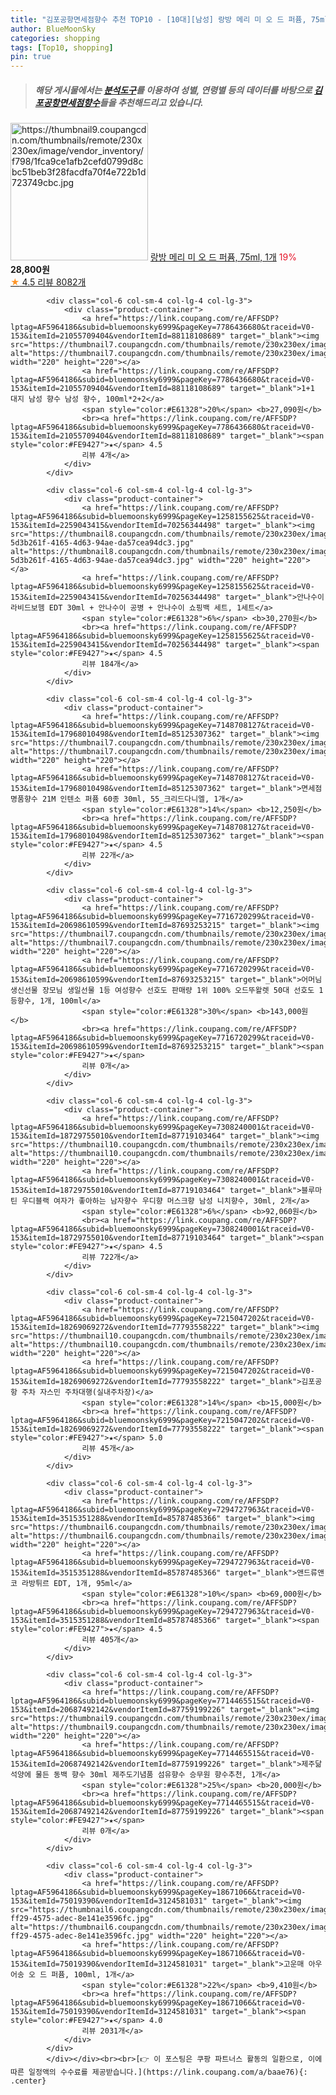 ```yaml
---
title: "김포공항면세점향수 추천 TOP10 - [10대][남성] 랑방 메리 미 오 드 퍼퓸, 75ml, 1개"
author: BlueMoonSky
categories: shopping
tags: [Top10, shopping]
pin: true
---
```


> ##### 해당 게시물에서는 [**분석도구**](https://itemscout.io/)를 이용하여 **성별**, **연령별** 등의 데이터를 바탕으로 [**김포공항면세점향수**](https://link.coupang.com/a/baae76)들을 추천해드리고 있습니다.
<div class="container"><div class="row">
            <div class="col-6 col-sm-4 col-lg-4 col-lg-3">
                <div class="product-container">
                    <a href="https://link.coupang.com/re/AFFSDP?lptag=AF5964186&subid=bluemoonsky6999&pageKey=1158985596&traceid=V0-153&itemId=2135432305&vendorItemId=4778242124" target="_blank"><img src="https://thumbnail9.coupangcdn.com/thumbnails/remote/230x230ex/image/vendor_inventory/f798/1fca9ce1afb2cefd0799d8cbc51beb3f28facdfa70f4e722b1d723749cbc.jpg" alt="https://thumbnail9.coupangcdn.com/thumbnails/remote/230x230ex/image/vendor_inventory/f798/1fca9ce1afb2cefd0799d8cbc51beb3f28facdfa70f4e722b1d723749cbc.jpg" width="220" height="220"></a>
                    <a href="https://link.coupang.com/re/AFFSDP?lptag=AF5964186&subid=bluemoonsky6999&pageKey=1158985596&traceid=V0-153&itemId=2135432305&vendorItemId=4778242124" target="_blank">랑방 메리 미 오 드 퍼퓸, 75ml, 1개</a>
                    <span style="color:#E61328">19%</span> <b>28,800원</b>
                    <br><a href="https://link.coupang.com/re/AFFSDP?lptag=AF5964186&subid=bluemoonsky6999&pageKey=1158985596&traceid=V0-153&itemId=2135432305&vendorItemId=4778242124" target="_blank"><span style="color:#FE9427">★</span> 4.5
                    리뷰 8082개</a>
                </div>
            </div>
            
            <div class="col-6 col-sm-4 col-lg-4 col-lg-3">
                <div class="product-container">
                    <a href="https://link.coupang.com/re/AFFSDP?lptag=AF5964186&subid=bluemoonsky6999&pageKey=7786436680&traceid=V0-153&itemId=21055709404&vendorItemId=88118108689" target="_blank"><img src="https://thumbnail7.coupangcdn.com/thumbnails/remote/230x230ex/image/vendor_inventory/7052/cebed02b99e53326220740e36b840401aa0f369d7d74bc3e02fcc12e2b15.png" alt="https://thumbnail7.coupangcdn.com/thumbnails/remote/230x230ex/image/vendor_inventory/7052/cebed02b99e53326220740e36b840401aa0f369d7d74bc3e02fcc12e2b15.png" width="220" height="220"></a>
                    <a href="https://link.coupang.com/re/AFFSDP?lptag=AF5964186&subid=bluemoonsky6999&pageKey=7786436680&traceid=V0-153&itemId=21055709404&vendorItemId=88118108689" target="_blank">1+1 대지 남성 향수 남성 향수, 100ml*2+2</a>
                    <span style="color:#E61328">20%</span> <b>27,090원</b>
                    <br><a href="https://link.coupang.com/re/AFFSDP?lptag=AF5964186&subid=bluemoonsky6999&pageKey=7786436680&traceid=V0-153&itemId=21055709404&vendorItemId=88118108689" target="_blank"><span style="color:#FE9427">★</span> 4.5
                    리뷰 4개</a>
                </div>
            </div>
            
            <div class="col-6 col-sm-4 col-lg-4 col-lg-3">
                <div class="product-container">
                    <a href="https://link.coupang.com/re/AFFSDP?lptag=AF5964186&subid=bluemoonsky6999&pageKey=1258155625&traceid=V0-153&itemId=2259043415&vendorItemId=70256344498" target="_blank"><img src="https://thumbnail8.coupangcdn.com/thumbnails/remote/230x230ex/image/retail/images/8495096278705203-5d3b261f-4165-4d63-94ae-da57cea94dc3.jpg" alt="https://thumbnail8.coupangcdn.com/thumbnails/remote/230x230ex/image/retail/images/8495096278705203-5d3b261f-4165-4d63-94ae-da57cea94dc3.jpg" width="220" height="220"></a>
                    <a href="https://link.coupang.com/re/AFFSDP?lptag=AF5964186&subid=bluemoonsky6999&pageKey=1258155625&traceid=V0-153&itemId=2259043415&vendorItemId=70256344498" target="_blank">안나수이 라비드보헴 EDT 30ml + 안나수이 공병 + 안나수이 쇼핑백 세트, 1세트</a>
                    <span style="color:#E61328">6%</span> <b>30,270원</b>
                    <br><a href="https://link.coupang.com/re/AFFSDP?lptag=AF5964186&subid=bluemoonsky6999&pageKey=1258155625&traceid=V0-153&itemId=2259043415&vendorItemId=70256344498" target="_blank"><span style="color:#FE9427">★</span> 4.5
                    리뷰 184개</a>
                </div>
            </div>
            
            <div class="col-6 col-sm-4 col-lg-4 col-lg-3">
                <div class="product-container">
                    <a href="https://link.coupang.com/re/AFFSDP?lptag=AF5964186&subid=bluemoonsky6999&pageKey=7148708127&traceid=V0-153&itemId=17968010498&vendorItemId=85125307362" target="_blank"><img src="https://thumbnail7.coupangcdn.com/thumbnails/remote/230x230ex/image/vendor_inventory/5518/3a0cb60e6ae48aa67f35551612281c091fa581c2b56a4bf52efe14fbccb2.jpg" alt="https://thumbnail7.coupangcdn.com/thumbnails/remote/230x230ex/image/vendor_inventory/5518/3a0cb60e6ae48aa67f35551612281c091fa581c2b56a4bf52efe14fbccb2.jpg" width="220" height="220"></a>
                    <a href="https://link.coupang.com/re/AFFSDP?lptag=AF5964186&subid=bluemoonsky6999&pageKey=7148708127&traceid=V0-153&itemId=17968010498&vendorItemId=85125307362" target="_blank">면세점 명품향수 21M 인텐소 퍼퓸 60종 30ml, 55_크리드다니엘, 1개</a>
                    <span style="color:#E61328">14%</span> <b>12,250원</b>
                    <br><a href="https://link.coupang.com/re/AFFSDP?lptag=AF5964186&subid=bluemoonsky6999&pageKey=7148708127&traceid=V0-153&itemId=17968010498&vendorItemId=85125307362" target="_blank"><span style="color:#FE9427">★</span> 4.5
                    리뷰 22개</a>
                </div>
            </div>
            
            <div class="col-6 col-sm-4 col-lg-4 col-lg-3">
                <div class="product-container">
                    <a href="https://link.coupang.com/re/AFFSDP?lptag=AF5964186&subid=bluemoonsky6999&pageKey=7716720299&traceid=V0-153&itemId=20698610599&vendorItemId=87693253215" target="_blank"><img src="https://thumbnail7.coupangcdn.com/thumbnails/remote/230x230ex/image/vendor_inventory/36d8/d9ea328ebcf55b90fac4f85618f3f8aa5819fcd7f6ba36de6ed8b1476975.jpg" alt="https://thumbnail7.coupangcdn.com/thumbnails/remote/230x230ex/image/vendor_inventory/36d8/d9ea328ebcf55b90fac4f85618f3f8aa5819fcd7f6ba36de6ed8b1476975.jpg" width="220" height="220"></a>
                    <a href="https://link.coupang.com/re/AFFSDP?lptag=AF5964186&subid=bluemoonsky6999&pageKey=7716720299&traceid=V0-153&itemId=20698610599&vendorItemId=87693253215" target="_blank">어머님 생신선물 장모님 생일선물 1등 여성향수 선호도 판매량 1위 100% 오드뚜왈렛 50대 선호도 1등향수, 1개, 100ml</a>
                    <span style="color:#E61328">30%</span> <b>143,000원</b>
                    <br><a href="https://link.coupang.com/re/AFFSDP?lptag=AF5964186&subid=bluemoonsky6999&pageKey=7716720299&traceid=V0-153&itemId=20698610599&vendorItemId=87693253215" target="_blank"><span style="color:#FE9427">★</span> 
                    리뷰 0개</a>
                </div>
            </div>
            
            <div class="col-6 col-sm-4 col-lg-4 col-lg-3">
                <div class="product-container">
                    <a href="https://link.coupang.com/re/AFFSDP?lptag=AF5964186&subid=bluemoonsky6999&pageKey=7308240001&traceid=V0-153&itemId=18729755010&vendorItemId=87719103464" target="_blank"><img src="https://thumbnail10.coupangcdn.com/thumbnails/remote/230x230ex/image/vendor_inventory/3b57/43e55863f8852408a7c74c392fef9f4480ee26254a4d9f6dc64d8d5b704c.jpg" alt="https://thumbnail10.coupangcdn.com/thumbnails/remote/230x230ex/image/vendor_inventory/3b57/43e55863f8852408a7c74c392fef9f4480ee26254a4d9f6dc64d8d5b704c.jpg" width="220" height="220"></a>
                    <a href="https://link.coupang.com/re/AFFSDP?lptag=AF5964186&subid=bluemoonsky6999&pageKey=7308240001&traceid=V0-153&itemId=18729755010&vendorItemId=87719103464" target="_blank">블루마틴 우디블랙 여자가 좋아하는 남자향수 우디향 머스크향 남성 니치향수, 30ml, 2개</a>
                    <span style="color:#E61328">6%</span> <b>92,060원</b>
                    <br><a href="https://link.coupang.com/re/AFFSDP?lptag=AF5964186&subid=bluemoonsky6999&pageKey=7308240001&traceid=V0-153&itemId=18729755010&vendorItemId=87719103464" target="_blank"><span style="color:#FE9427">★</span> 4.5
                    리뷰 722개</a>
                </div>
            </div>
            
            <div class="col-6 col-sm-4 col-lg-4 col-lg-3">
                <div class="product-container">
                    <a href="https://link.coupang.com/re/AFFSDP?lptag=AF5964186&subid=bluemoonsky6999&pageKey=7215047202&traceid=V0-153&itemId=18269069272&vendorItemId=77793558222" target="_blank"><img src="https://thumbnail10.coupangcdn.com/thumbnails/remote/230x230ex/image/vendor_inventory/945e/9be6edfb2f0e2c703abf522d547a62ad900e3704cb5120fceccabae8b8f4.jpg" alt="https://thumbnail10.coupangcdn.com/thumbnails/remote/230x230ex/image/vendor_inventory/945e/9be6edfb2f0e2c703abf522d547a62ad900e3704cb5120fceccabae8b8f4.jpg" width="220" height="220"></a>
                    <a href="https://link.coupang.com/re/AFFSDP?lptag=AF5964186&subid=bluemoonsky6999&pageKey=7215047202&traceid=V0-153&itemId=18269069272&vendorItemId=77793558222" target="_blank">김포공항 주차 자스민 주차대행(실내주차장)</a>
                    <span style="color:#E61328">14%</span> <b>15,000원</b>
                    <br><a href="https://link.coupang.com/re/AFFSDP?lptag=AF5964186&subid=bluemoonsky6999&pageKey=7215047202&traceid=V0-153&itemId=18269069272&vendorItemId=77793558222" target="_blank"><span style="color:#FE9427">★</span> 5.0
                    리뷰 45개</a>
                </div>
            </div>
            
            <div class="col-6 col-sm-4 col-lg-4 col-lg-3">
                <div class="product-container">
                    <a href="https://link.coupang.com/re/AFFSDP?lptag=AF5964186&subid=bluemoonsky6999&pageKey=7294727963&traceid=V0-153&itemId=3515351288&vendorItemId=85787485366" target="_blank"><img src="https://thumbnail6.coupangcdn.com/thumbnails/remote/230x230ex/image/vendor_inventory/cd0c/bb9827cee72c31dfd7446989cb52283bc9d5cd632affb886468100c0d091.jpg" alt="https://thumbnail6.coupangcdn.com/thumbnails/remote/230x230ex/image/vendor_inventory/cd0c/bb9827cee72c31dfd7446989cb52283bc9d5cd632affb886468100c0d091.jpg" width="220" height="220"></a>
                    <a href="https://link.coupang.com/re/AFFSDP?lptag=AF5964186&subid=bluemoonsky6999&pageKey=7294727963&traceid=V0-153&itemId=3515351288&vendorItemId=85787485366" target="_blank">앤드류앤코 라방튀르 EDT, 1개, 95ml</a>
                    <span style="color:#E61328">10%</span> <b>69,000원</b>
                    <br><a href="https://link.coupang.com/re/AFFSDP?lptag=AF5964186&subid=bluemoonsky6999&pageKey=7294727963&traceid=V0-153&itemId=3515351288&vendorItemId=85787485366" target="_blank"><span style="color:#FE9427">★</span> 4.5
                    리뷰 405개</a>
                </div>
            </div>
            
            <div class="col-6 col-sm-4 col-lg-4 col-lg-3">
                <div class="product-container">
                    <a href="https://link.coupang.com/re/AFFSDP?lptag=AF5964186&subid=bluemoonsky6999&pageKey=7714465515&traceid=V0-153&itemId=20687492142&vendorItemId=87759199226" target="_blank"><img src="https://thumbnail9.coupangcdn.com/thumbnails/remote/230x230ex/image/vendor_inventory/118e/55670ee65988d0139f735479fb6c56abe88b7a5694be3b016d2d0768b7bc.jpg" alt="https://thumbnail9.coupangcdn.com/thumbnails/remote/230x230ex/image/vendor_inventory/118e/55670ee65988d0139f735479fb6c56abe88b7a5694be3b016d2d0768b7bc.jpg" width="220" height="220"></a>
                    <a href="https://link.coupang.com/re/AFFSDP?lptag=AF5964186&subid=bluemoonsky6999&pageKey=7714465515&traceid=V0-153&itemId=20687492142&vendorItemId=87759199226" target="_blank">제주닮 석양에 물든 동백 향수 30ml 제주도기념품 섬유향수 승무원 향수추천, 1개</a>
                    <span style="color:#E61328">25%</span> <b>20,000원</b>
                    <br><a href="https://link.coupang.com/re/AFFSDP?lptag=AF5964186&subid=bluemoonsky6999&pageKey=7714465515&traceid=V0-153&itemId=20687492142&vendorItemId=87759199226" target="_blank"><span style="color:#FE9427">★</span> 
                    리뷰 0개</a>
                </div>
            </div>
            
            <div class="col-6 col-sm-4 col-lg-4 col-lg-3">
                <div class="product-container">
                    <a href="https://link.coupang.com/re/AFFSDP?lptag=AF5964186&subid=bluemoonsky6999&pageKey=18671066&traceid=V0-153&itemId=75019390&vendorItemId=3124581031" target="_blank"><img src="https://thumbnail6.coupangcdn.com/thumbnails/remote/230x230ex/image/retail/images/2017/04/10/17/4/378ad40d-ff29-4575-adec-8e141e3596fc.jpg" alt="https://thumbnail6.coupangcdn.com/thumbnails/remote/230x230ex/image/retail/images/2017/04/10/17/4/378ad40d-ff29-4575-adec-8e141e3596fc.jpg" width="220" height="220"></a>
                    <a href="https://link.coupang.com/re/AFFSDP?lptag=AF5964186&subid=bluemoonsky6999&pageKey=18671066&traceid=V0-153&itemId=75019390&vendorItemId=3124581031" target="_blank">고운매 아우어송 오 드 퍼퓸, 100ml, 1개</a>
                    <span style="color:#E61328">22%</span> <b>9,410원</b>
                    <br><a href="https://link.coupang.com/re/AFFSDP?lptag=AF5964186&subid=bluemoonsky6999&pageKey=18671066&traceid=V0-153&itemId=75019390&vendorItemId=3124581031" target="_blank"><span style="color:#FE9427">★</span> 4.0
                    리뷰 2031개</a>
                </div>
            </div>
            </div></div><br><br>[👉 이 포스팅은 쿠팡 파트너스 활동의 일환으로, 이에 따른 일정액의 수수료를 제공받습니다.](https://link.coupang.com/a/baae76){: .center}